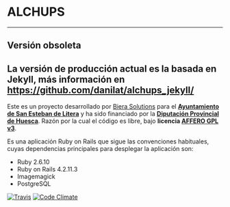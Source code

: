 ALCHUPS
=======

---

## Versión obsoleta

La versión de producción actual es la basada en Jekyll, más información en https://github.com/danilat/alchups_jekyll/
---

Este es un proyecto desarrollado por [Biera Solutions](http://bierasolutions.com/) para el **[Ayuntamiento de San Esteban de
Litera](<http://www.sanestebandelitera.es/>)** y ha sido financiado por la **[Diputación Provincial de Huesca](http://www.dphuesca.es/)**. Razón por la cual el código es libre, bajo **licencia [AFFERO GPL v3](https://github.com/bierasolutions/alchups/blob/master/LICENSE.md)**.

Es una aplicación Ruby on Rails que sigue las convenciones habituales, cuyas dependencias principales para desplegar la aplicación son:

- Ruby 2.6.10
- Ruby on Rails 4.2.11.3
- Imagemagick
- PostgreSQL

[![Travis](https://travis-ci.org/bierasolutions/alchups.svg?branch=master)](https://travis-ci.org/bierasolutions/alchups)
[![Code Climate](https://codeclimate.com/github/bierasolutions/alchups/badges/gpa.svg)](https://codeclimate.com/github/bierasolutions/alchups)
